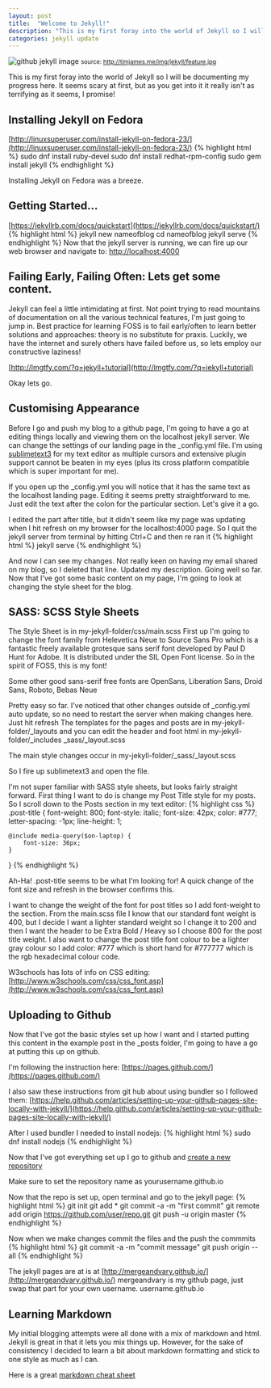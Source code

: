 ```yaml
---
layout: post
title:  "Welcome to Jekyll!"
description: "This is my first foray into the world of Jekyll so I will be documenting my progress here. It seems scary at first, but as you get into it it really isn't as terrifying as it seems, I promise!"
categories: jekyll update
---
```


![github jekyll image](http://timjames.me/img/jekyll/feature.jpg)
<small>source: http://timjames.me/img/jekyll/feature.jpg</small>

This is my first foray into the world of Jekyll so I will be documenting my progress here. It seems scary at first, but as you get into it it really isn't as terrifying as it seems, I promise!

## Installing Jekyll on Fedora
[http://linuxsuperuser.com/install-jekyll-on-fedora-23/](http://linuxsuperuser.com/install-jekyll-on-fedora-23/)
{% highlight html %}
sudo dnf install ruby-devel
sudo dnf install redhat-rpm-config
sudo gem install jekyll
{% endhighlight %}

Installing Jekyll on Fedora was a breeze.

## Getting Started…
[https://jekyllrb.com/docs/quickstart](https://jekyllrb.com/docs/quickstart/)
{% highlight html %}
jekyll new nameofblog
cd nameofblog
jekyll serve
{% endhighlight %}
Now that the jekyll server is running, we can fire up our web browser and navigate to: [http://localhost:4000](http://localhost:4000)

## Failing Early, Failing Often: Lets get some content.
Jekyll can feel a little intimidating at first. Not point trying to read mountains of documentation on all the various technical features, I'm just going to jump in. Best practice for learning FOSS is to fail early/often to learn better solutions and approaches: theory is no substitute for praxis. Luckily, we have the internet and surely others have failed before us, so lets employ our constructive laziness!

[http://lmgtfy.com/?q=jekyll+tutorial](http://lmgtfy.com/?q=jekyll+tutorial)

Okay lets go.

## Customising Appearance
Before I go and push my blog to a github page, I'm going to have a go at editing things locally and viewing them on the localhost jekyll server.
We can change the settings of our landing page in the _config.yml file. I'm using [sublimetext3](https://www.sublimetext.com/3) for my text editor as multiple cursors and extensive plugin support cannot be beaten in my eyes (plus its cross platform compatible which is super important for me).

If you open up the _config.yml you will notice that it has the same text as the localhost landing page. Editing it seems pretty straightforward to me. Just edit the text after the colon for the particular section. Let's give it a go.

I edited the part after title, but it didn't seem like my page was updating when I hit refresh on my browser for the localhost:4000 page. So I quit the jekyll server from terminal by hitting Ctrl+C and then re ran it
{% highlight html %}
jekyll serve
{% endhighlight %}


And now I can see my changes. 
Not really keen on having my email shared on my blog, so I deleted that line. Updated my description. Going well so far. Now that I've got some basic content on my page, I'm going to look at changing the style sheet for the blog.


## SASS: SCSS Style Sheets
The Style Sheet is in my-jekyll-folder/css/main.scss
First up I'm going to change the font family from Helevetica Neue to Source Sans Pro which is a fantastic freely available grotesque sans serif font developed by Paul D Hunt for Adobe. It is distributed under the SIL Open Font license. So in the spirit of FOSS, this is my font!  

Some other good sans-serif free fonts are OpenSans, Liberation Sans, Droid Sans, Roboto, Bebas Neue

Pretty easy so far.
I've noticed that other changes outside of _config.yml auto update, so no need to restart the server when making changes here. Just hit refresh
The templates for the pages and posts are in my-jekyll-folder/_layouts and you can edit the header and foot html in my-jekyll-folder/_includes
_sass/_layout.scss

The main style changes occur in my-jekyll-folder/_sass/_layout.scss 

So I fire up sublimetext3 and open the file.

I'm not super familiar with SASS style sheets, but looks fairly straight forward. First thing I want to do is change my Post Title style for my posts. So I scroll down to the Posts section in my text editor:
{% highlight css %}
.post-title {
    font-weight: 800;
    font-style: italic;
    font-size: 42px;
    color: #777;
    letter-spacing: -1px;
    line-height: 1;

    @include media-query($on-laptop) {
        font-size: 36px;
    }
}
{% endhighlight %}

Ah-Ha! .post-title seems to be what I'm looking for! A quick change of the font size and refresh in the browser confirms this. 

I want to change the weight of the font for post titles so I add font-weight to the section. From the main.scss file I know that our standard font weight is 400, but I decide I want a lighter standard weight so I change it to 200 and then I want the header to be Extra Bold / Heavy so I choose 800 for the post title weight. I also want to change the post title font colour to be a lighter gray colour so I add color: #777 which is short hand for #777777 which is the rgb hexadecimal colour code.

W3schools has lots of info on CSS editing:   [http://www.w3schools.com/css/css_font.asp](http://www.w3schools.com/css/css_font.asp)

## Uploading to Github
Now that I've got the basic styles set up how I want and I started putting this content in the example post in the _posts folder, I'm going to have a go at putting this up on github.

I'm following the instruction here: [https://pages.github.com/](https://pages.github.com/)

I also saw these instructions from git hub about using bundler so I followed them: [https://help.github.com/articles/setting-up-your-github-pages-site-locally-with-jekyll/](https://help.github.com/articles/setting-up-your-github-pages-site-locally-with-jekyll/)

After I used bundler I needed to install nodejs: 
{% highlight html %}
sudo dnf install nodejs
{% endhighlight %}

Now that I've got everything set up I go to github and [create a new repository](https://github.com/new)

Make sure to set the repository name as yourusername.github.io

Now that the repo is set up, open terminal and go to the jekyll page:
{% highlight html %}
git init
git add *
git commit -a -m "first commit"
git remote add origin https://github.com/user/repo.git
git push -u origin master
{% endhighlight %}

Now when we make changes commit the files and the push the commmits
{% highlight html %}
git commit -a -m "commit message"
git push origin --all
{% endhighlight %}

The jekyll pages are at is at [http://mergeandvary.github.io/](http://mergeandvary.github.io/)
mergeandvary is my github page, just swap that part for your own username.
username.github.io

## Learning Markdown
My initial blogging attempts were all done with a mix of markdown and html. Jekyll is great in that it lets you mix things up. However, for the sake of consistency I decided to learn a bit about markdown formatting and stick to one style as much as I can.

Here is a great [markdown cheat sheet](https://github.com/adam-p/markdown-here/wiki/Markdown-Cheatsheet)